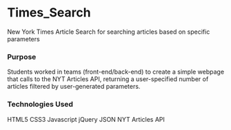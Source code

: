 # Times_Search
New York Times Article Search for searching articles based on specific parameters

 ### Purpose
Students worked in teams (front-end/back-end) to create a simple webpage that calls to the NYT Articles API, returning a user-specified number of articles filtered by user-generated parameters.

 ### Technologies Used
 HTML5
 CSS3
 Javascript
 jQuery
 JSON
 NYT Articles API